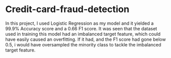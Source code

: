 # Credit-card-fraud-detection 
In this project, I used Logistic Regression as my model and it yielded a 99.9% Accuracy score and a 0.66 F1 score. It was seen that the dataset used in training this model had an imbalanced target feature, which could have easily caused an overfitting. If it had, and the F1 score had gone below 0.5, i would have oversampled the minority class to tackle the imbalanced target feature.
